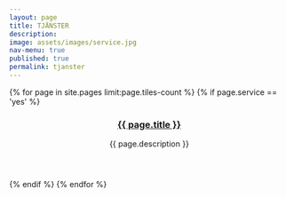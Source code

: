 ```yaml
---
layout: page
title: TJÄNSTER
description: 
image: assets/images/service.jpg
nav-menu: true
published: true
permalink: tjanster
---
```


<section id="one" class="tiles">
	{% for page in site.pages limit:page.tiles-count %}
	{% if page.service == 'yes' %}
        <article>
                <span class="image">
                        <img src="{{ page.image }}" alt="" />
                </span>
                <header class="major">
                        <h3><a href="{{ page.url | relative_url  }}" class="link">{{ page.title }}</a></h3>
                        <p>{{ page.description }}</p>
                </header>
        </article>
	{% endif %}
	{% endfor %}
</section>

